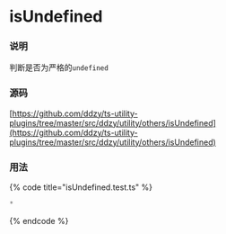 # isUndefined

### 说明

 判断是否为严格的`undefined`

### 源码

[https://github.com/ddzy/ts-utility-plugins/tree/master/src/ddzy/utility/others/isUndefined](https://github.com/ddzy/ts-utility-plugins/tree/master/src/ddzy/utility/others/isUndefined)

### 用法

{% code title="isUndefined.test.ts" %}
```typescript
*
```
{% endcode %}

